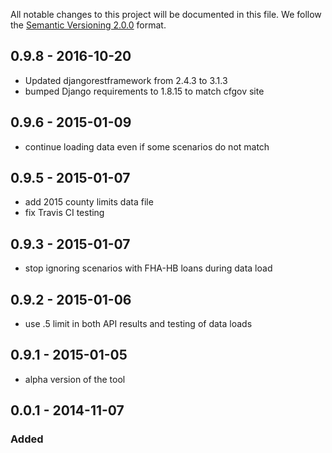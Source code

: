 All notable changes to this project will be documented in this file.
We follow the [Semantic Versioning 2.0.0](http://semver.org/) format.

## 0.9.8 - 2016-10-20
- Updated djangorestframework from 2.4.3 to 3.1.3
- bumped Django requirements to 1.8.15 to match cfgov site

## 0.9.6 - 2015-01-09
- continue loading data even if some scenarios do not match

## 0.9.5 - 2015-01-07
- add 2015 county limits data file
- fix Travis CI testing

## 0.9.3 - 2015-01-07
- stop ignoring scenarios with FHA-HB loans during data load

## 0.9.2 - 2015-01-06
- use .5 limit in both API results and testing of data loads

## 0.9.1 - 2015-01-05
- alpha version of the tool


## 0.0.1 - 2014-11-07

### Added
- Initial state.
